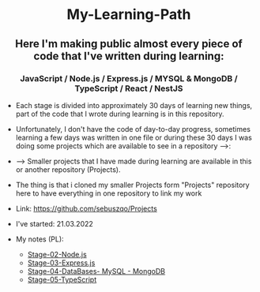 <h1 align='center'> My-Learning-Path </h1>

<h2 align='center'> Here I'm making public almost every piece of code that I've written during learning: </h2>
<h3 align='center'> JavaScript / Node.js / Express.js / MYSQL & MongoDB / TypeScript / React / NestJS </h3>

- Each stage is divided into approximately 30 days of learning new things, part of the code that I wrote during learning is in this repository.

- Unfortunately, I don't have the code of day-to-day progress, sometimes learning a few days was written in one file or during these 30 days I was doing some projects which are available to see in a repository -->:

- --> Smaller projects that I have made during learning are available in this or another repository (Projects).

- The thing is that i cloned my smaller Projects form "Projects" repository here to have everything in one repository to link my work

- Link: https://github.com/sebuszqo/Projects

- I've started: 21.03.2022

- My notes (PL):
  - <a href="https://tidy-blade-bbc.notion.site/Stage-2-node-js-f62b3beb49ef4f84ab1328827668f248">Stage-02-Node.js</a>
  - <a href="https://tidy-blade-bbc.notion.site/Stage-3-Express-js-ea8f922edf8c43adadc14f51ad6bf6a7">Stage-03-Express.js</a>
  - <a href="https://tidy-blade-bbc.notion.site/Stage-4-Bazy-Danych-c97375562df84fd396883779320757ae">Stage-04-DataBases- MySQL - MongoDB</a>
  - <a href="https://tidy-blade-bbc.notion.site/Stage-5-TypeScript-1fd3a999fc5948eaa3d7bed24dec6c04">Stage-05-TypeScript</a>

